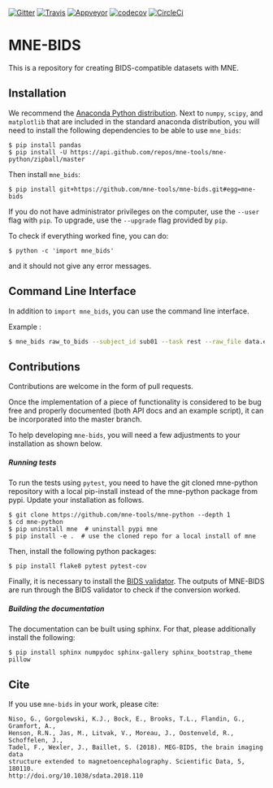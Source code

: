 [![Gitter](https://badges.gitter.im/mne-tools/mne-bids.svg)](https://gitter.im/mne-tools/mne-bids?utm_source=badge&utm_medium=badge&utm_campaign=pr-badge&utm_content=badge)
[![Travis](https://api.travis-ci.org/mne-tools/mne-bids.svg?branch=master "Travis")](https://travis-ci.org/mne-tools/mne-bids)
[![Appveyor](https://ci.appveyor.com/api/projects/status/g6jqpv31sp7q103s/branch/master?svg=true "Appveyor")](https://ci.appveyor.com/project/mne-tools/mne-bids/branch/master)
[![codecov](https://codecov.io/gh/mne-tools/mne-bids/branch/master/graph/badge.svg)](https://codecov.io/gh/mne-tools/mne-bids)
[![CircleCi](https://circleci.com/gh/mne-tools/mne-bids.svg?style=svg)](https://circleci.com/gh/mne-tools/mne-bids)

MNE-BIDS
========

This is a repository for creating BIDS-compatible datasets with MNE.

Installation
------------

We recommend the
[Anaconda Python distribution](https://www.continuum.io/downloads).
Next to `numpy`, `scipy`, and `matplotlib` that are included in the standard
anaconda distribution, you will need to install the following dependencies
to be able to use `mne_bids`:

    $ pip install pandas
    $ pip install -U https://api.github.com/repos/mne-tools/mne-python/zipball/master

Then install `mne_bids`:

    $ pip install git+https://github.com/mne-tools/mne-bids.git#egg=mne-bids

If you do not have administrator privileges on the computer, use the `--user`
flag with `pip`. To upgrade, use the `--upgrade` flag provided by `pip`.

To check if everything worked fine, you can do:

    $ python -c 'import mne_bids'

and it should not give any error messages.

Command Line Interface
----------------------

In addition to `import mne_bids`, you can use the command line interface.


Example :

```bash
$ mne_bids raw_to_bids --subject_id sub01 --task rest --raw_file data.edf --output_path new_path
```

Contributions
-------------

Contributions are welcome in the form of pull requests.

Once the implementation of a piece of functionality is considered to be bug
free and properly documented (both API docs and an example script),
it can be incorporated into the master branch.

To help developing `mne-bids`, you will need a few adjustments to your
installation as shown below.

##### Running tests

To run the tests using `pytest`, you need to have the git cloned mne-python
repository with a local pip-install instead of the mne-python package from
pypi. Update your installation as follows.

    $ git clone https://github.com/mne-tools/mne-python --depth 1
    $ cd mne-python
    $ pip uninstall mne  # uninstall pypi mne
    $ pip install -e .  # use the cloned repo for a local install of mne

Then, install the following python packages:

    $ pip install flake8 pytest pytest-cov

Finally, it is necessary to install the
[BIDS validator](https://github.com/bids-standard/bids-validator). The outputs
of MNE-BIDS are run through the BIDS validator to check if the conversion
worked.

##### Building the documentation

The documentation can be built using sphinx. For that, please additionally
install the following:

    $ pip install sphinx numpydoc sphinx-gallery sphinx_bootstrap_theme pillow


Cite
----

If you use `mne-bids` in your work, please cite:

    Niso, G., Gorgolewski, K.J., Bock, E., Brooks, T.L., Flandin, G., Gramfort, A.,
    Henson, R.N., Jas, M., Litvak, V., Moreau, J., Oostenveld, R., Schoffelen, J.,
    Tadel, F., Wexler, J., Baillet, S. (2018). MEG-BIDS, the brain imaging data
    structure extended to magnetoencephalography. Scientific Data, 5, 180110.
    http://doi.org/10.1038/sdata.2018.110
